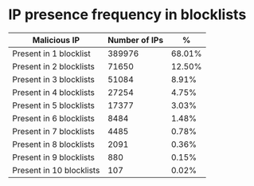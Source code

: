 # IP presence frequency in blocklists
| Malicious IP | Number of IPs | % |
|----|----|----|
| Present in 1 blocklist | 389976 | 68.01% |
| Present in 2 blocklists | 71650 | 12.50% |
| Present in 3 blocklists | 51084 | 8.91% |
| Present in 4 blocklists | 27254 | 4.75% |
| Present in 5 blocklists | 17377 | 3.03% |
| Present in 6 blocklists | 8484 | 1.48% |
| Present in 7 blocklists | 4485 | 0.78% |
| Present in 8 blocklists | 2091 | 0.36% |
| Present in 9 blocklists | 880 | 0.15% |
| Present in 10 blocklists | 107 | 0.02% |
